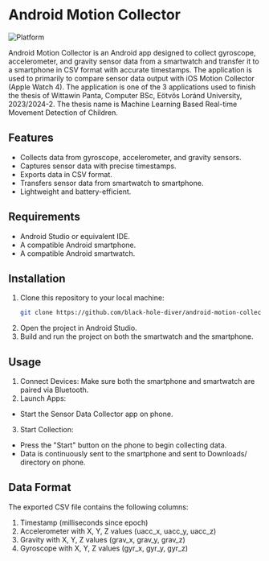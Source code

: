 # Android Motion Collector

![Platform](https://img.shields.io/badge/Platform-Android-green.svg)

Android Motion Collector is an Android app designed to collect gyroscope, accelerometer, and gravity sensor data from a smartwatch and transfer it to a smartphone in CSV format with accurate timestamps. The application is used to primarily to compare sensor data output with iOS Motion Collector (Apple Watch 4). The application is one of the 3 applications used to finish the thesis of Wittawin Panta, Computer BSc, Eötvös Loránd University, 2023/2024-2. The thesis name is Machine Learning Based Real-time Movement Detection of Children.

## Features
- Collects data from gyroscope, accelerometer, and gravity sensors.
- Captures sensor data with precise timestamps.
- Exports data in CSV format.
- Transfers sensor data from smartwatch to smartphone.
- Lightweight and battery-efficient.

## Requirements
- Android Studio or equivalent IDE.
- A compatible Android smartphone.
- A compatible Android smartwatch.

## Installation

1. Clone this repository to your local machine:
    ```bash
    git clone https://github.com/black-hole-diver/android-motion-collector.git
    ```
2. Open the project in Android Studio.
3. Build and run the project on both the smartwatch and the smartphone.

## Usage
1. Connect Devices:
Make sure both the smartphone and smartwatch are paired via Bluetooth.
2. Launch Apps:
- Start the Sensor Data Collector app on phone.
3. Start Collection:
- Press the "Start" button on the phone to begin collecting data.
- Data is continuously sent to the smartphone and sent to Downloads/ directory on phone.

## Data Format
The exported CSV file contains the following columns:

1. Timestamp (milliseconds since epoch)
2. Accelerometer with X, Y, Z values (uacc_x, uacc_y, uacc_z)
3. Gravity with X, Y, Z values (grav_x, grav_y, grav_z)
4. Gyroscope with X, Y, Z values (gyr_x, gyr_y, gyr_z)
